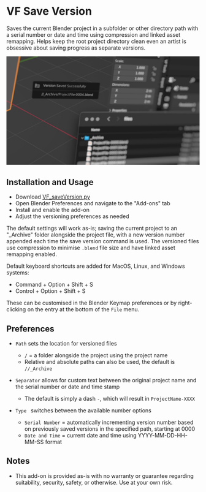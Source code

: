 # VF Save Version

Saves the current Blender project in a subfolder or other directory path with a serial number or date and time using compression and linked asset remapping. Helps keep the root project directory clean even an artist is obsessive about saving progress as separate versions.

![screenshot of the successfully saved new version popup window in the Blender user interface](images/banner.jpg)







## Installation and Usage

- Download [VF_saveVersion.py](https://raw.githubusercontent.com/jeinselen/VF-BlenderSaveVersion/main/VF_saveVersion.py)
- Open Blender Preferences and navigate to the "Add-ons" tab
- Install and enable the add-on
- Adjust the versioning preferences as needed

The default settings will work as-is; saving the current project to an "_Archive" folder alongside the project file, with a new version number appended each time the save version command is used. The versioned files use compression to minimise `.blend` file size and have linked asset remapping enabled.

Default keyboard shortcuts are added for MacOS, Linux, and Windows systems:

- Command + Option + Shift + S
- Control + Option + Shift + S

These can be customised in the Blender Keymap preferences or by right-clicking on the entry at the bottom of the `File` menu.







## Preferences

- `Path` sets the location for versioned files
	- `/` = a folder alongside the project using the project name
	- Relative and absolute paths can also be used, the default is `//_Archive`

- `Separator` allows for custom text between the original project name and the serial number or date and time stamp
	- The default is simply a dash `-`, which will result in `ProjectName-XXXX`

- `Type ` switches between the available number options
	- `Serial Number` = automatically incrementing version number based on previously saved versions in the specified path, starting at 0000
	- `Date and Time` = current date and time using YYYY-MM-DD-HH-MM-SS format








## Notes

- This add-on is provided as-is with no warranty or guarantee regarding suitability, security, safety, or otherwise. Use at your own risk.
